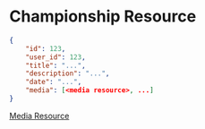 # Championship Resource


```json
{
    "id": 123,
    "user_id": 123,
    "title": "...",
    "description": "...",
    "date": "...",
    "media": [<media resource>, ...]
}
```

[Media Resource](../../media/media_resource.md)
